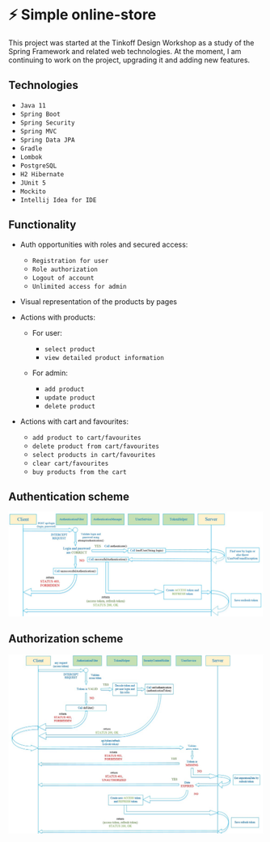# ⚡ Simple online-store
This project was started at the Tinkoff Design Workshop as a 
study of the Spring Framework and related web technologies. 
At the moment, I am continuing to work on the project, 
upgrading it and adding new features.

## Technologies

- ``Java 11``
- ``Spring Boot``
- ``Spring Security``
- ``Spring MVC``
- ``Spring Data JPA``
- ``Gradle``
- ``Lombok``
- ``PostgreSQL``
- ``H2 Hibernate``
- ``JUnit 5``
- ``Mockito``
- ``Intellij Idea for IDE``

## Functionality

- Auth opportunities with roles and secured access:

  - ``Registration for user``
  - ``Role authorization``
  - ``Logout of account``
  - ``Unlimited access for admin``

- Visual representation of the products by pages

- Actions with products:

  - For user:
  
    - ``select product``
    - ``view detailed product information``
    
  - For admin:
  
    -  ``add product``
    -  ``update product``
    -  ``delete product``

- Actions with cart and favourites: 

  - ``add product to cart/favourites``
  - ``delete product from cart/favourites``
  - ``select products in cart/favourites``
  - ``clear cart/favourites``
  - ``buy products from the cart``

## Authentication scheme

![Auth](https://github.com/ivkopylovv/online-store/blob/main/src/main/resources/schemes/1.jpg?raw=true)

## Authorization scheme

![Auth](https://github.com/ivkopylovv/online-store/blob/main/src/main/resources/schemes/2.jpg?raw=true)